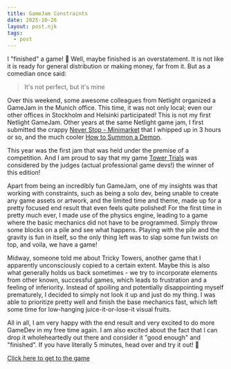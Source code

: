 ```yaml
---
title: GameJam Constraints
date: 2025-10-26
layout: post.njk
tags:
  - post
---
```


I "finished" a game! 🤩 Well, maybe finished is an overstatement. It is not like it is ready for general distribution or making money, far from it. But as a comedian once said:

> It's not perfect, but it's mine

Over this weekend, some awesome colleagues from Netlight organized a GameJam in the Munich office. This time, it was not only local; even our other offices in Stockholm and Helsinki participated!
This is not my first Netlight GameJam. Other years at the same Netlight game jam, I first submitted the crappy [Never Stop - Minimarket](https://lazarus5000.itch.io/never-stop-minimarket) that I whipped up in 3 hours or so, and the much cooler [How to Summon a Demon](https://vhoruk.itch.io/how-to-summon-a-demon).

This year was the first jam that was held under the premise of a competition. And I am proud to say that my game [Tower Trials](https://lazarus5000.itch.io/tower-trials) was considered by the judges (actual professional game devs!) the winner of this edition!

Apart from being an incredibly fun GameJam, one of my insights was that working with constraints, such as being a solo dev, being unable to create any game assets or artwork, and the limited time and theme, made up for a pretty focused end result that even feels quite polished! For the first time in pretty much ever, I made use of the physics engine, leading to a game where the basic mechanics did not have to be programmed. Simply throw some blocks on a pile and see what happens. Playing with the pile and the gravity is fun in itself, so the only thing left was to slap some fun twists on top, and voila, we have a game!

Midway, someone told me about Tricky Towers, another game that I apparently unconsciously copied to a certain extent. Maybe this is also what generally holds us back sometimes - we try to incorporate elements from other known, successful games, which leads to frustration and a feeling of inferiority. Instead of spoiling and potentially disappointing myself prematurely, I decided to simply not look it up and just do my thing. I was able to prioritize pretty well and finish the base mechanics fast, which left some time for low-hanging juice-it-or-lose-it visual fruits.

All in all, I am very happy with the end result and very excited to do more GameDev in my free time again. I am also excited about the fact that I can drop it wholeheartedly out there and consider it "good enough" and "finished". If you have literally 5 minutes, head over and try it out! 🚀

[Click here to get to the game](https://lazarus5000.itch.io/tower-trials)
